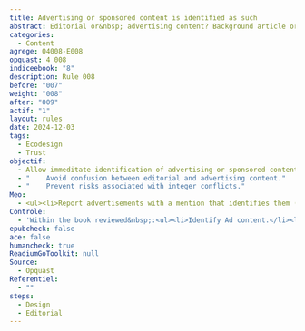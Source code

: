 ```yaml
---
title: Advertising or sponsored content is identified as such
abstract: Editorial or&nbsp; advertising content? Background article or broadcast&nbsp;? Impartial notice or&nbsp; sponsored ticket? It is better to specify what this is about, so readers will know what to do and will not blame you.
categories:
  - Content
agrege: O4008-E008
opquast: 4 008
indiceebook: "8"
description: Rule 008
before: "007"
weight: "008"
after: "009"
actif: "1"
layout: rules
date: 2024-12-03
tags:
  - Ecodesign
  - Trust
objectif:
  - Allow immeditate identification of advertising or sponsored content.
  - "    Avoid confusion between editorial and advertising content."
  - "    Prevent risks associated with integer conflicts."
Meo:
  - <ul><li>Report advertisements with a mention that identifies them (advertising, ads,…partnerships).</li><li>As far as possible, graphically separate the advertisement of the rest of the content.</li> </ul>
Controle:
  - 'Within the book reviewed&nbsp;:<ul><li>Identify Ad content.</li><li>Please ensure that all spaces dedicated to the advertisement differ from the rest of the content and include an indication to identify them unambiguously;&nbsp;: Typically, the word "advertised" displays above or below the content concerned.</li> </ul>'
epubcheck: false
ace: false
humancheck: true
ReadiumGoToolkit: null
Source:
  - Opquast
Referentiel:
  - ""
steps:
  - Design
  - Editorial
---
```

